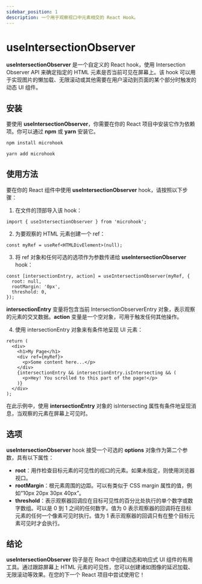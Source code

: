 ```yaml
---
sidebar_position: 1
description: 一个用于观察视口中元素相交的 React Hook。
---
```


# useIntersectionObserver

<head>
  <meta name="keywords" content="useIntersectionObserver，IntersectionObserver，React IntersectionObserver hook，检测元素可见性，跟踪元素交集，观察元素可见性更改，在元素交集时触发操作，React 可见性 hook。" />
</head>

**useIntersectionObserver** 是一个自定义的 React hook，使用 Intersection Observer API 来确定指定的 HTML 元素是否当前可见在屏幕上。该 hook 可以用于实现图片的懒加载、无限滚动或其他需要在用户滚动到页面的某个部分时触发的动态 UI 组件。

## 安装

要使用 **useIntersectionObserver**，你需要在你的 React 项目中安装它作为依赖项。你可以通过 **npm** 或 **yarn** 安装它。

```bash
npm install microhook
```

```bash
yarn add microhook
```

## 使用方法

要在你的 React 组件中使用 **useIntersectionObserver** hook，请按照以下步骤：

1. 在文件的顶部导入该 hook：

```tsx
import { useIntersectionObserver } from 'microhook';
```

2. 为要观察的 HTML 元素创建一个 ref：

```tsx
const myRef = useRef<HTMLDivElement>(null);
```

3. 将 ref 对象和任何可选的选项作为参数传递给 **useIntersectionObserver** hook：

```tsx
const [intersectionEntry, action] = useIntersectionObserver(myRef, {
  root: null,
  rootMargin: '0px',
  threshold: 0,
});
```

**intersectionEntry** 变量将包含当前 IntersectionObserverEntry 对象，表示观察的元素的交叉数据。**action** 变量是一个空对象，可用于触发任何其他操作。

4. 使用 intersectionEntry 对象来有条件地呈现 UI 元素：

```tsx
return (
  <div>
    <h1>My Page</h1>
    <div ref={myRef}>
      <p>Some content here...</p>
    </div>
    {intersectionEntry && intersectionEntry.isIntersecting && (
      <p>Hey! You scrolled to this part of the page!</p>
    )}
  </div>
);
```

在此示例中，使用 **intersectionEntry** 对象的 isIntersecting 属性有条件地呈现消息，当观察的元素在屏幕上可见时。

## 选项

**useIntersectionObserver** hook 接受一个可选的 **options** 对象作为第二个参数，具有以下属性：

- **root**：用作检查目标元素的可见性的视口的元素。如果未指定，则使用浏览器视口。
- **rootMargin**：根元素周围的边距。可以有类似于 CSS margin 属性的值，例如“10px 20px 30px 40px”。
- **threshold**：表示观察器回调应在目标可见性的百分比处执行的单个数字或数字数组。可以是 0 到 1 之间的任何数字。值为 0 表示观察器的回调将在目标元素的任何一个像素可见时执行。值为 1 表示观察器的回调只有在整个目标元素可见时才会执行。

## 结论

**useIntersectionObserver** 钩子是在 React 中创建动态和响应式 UI 组件的有用工具。通过跟踪屏幕上 HTML 元素的可见性，您可以创建诸如图像的延迟加载、无限滚动等效果。在您的下一个 React 项目中尝试使用它！